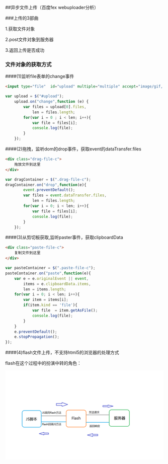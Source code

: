 ##异步文件上传（百度fex webuploader分析）

###上传的3部曲

1.获取文件对象

2.post文件对象到服务器

3.返回上传是否成功

### 文件对象的获取方式


####(1)监听file表单的change事件


```html
<input type="file"  id="upload" multiple="multiple" accept="image/gif, image/jpeg"/>
```
```js
var upload = $("#upload");
	upload.on("change",function (e) {
		var files = upload[0].files,
			len = files.length;
		for(var i = 0 ; i < len; i++){
			var file = files[i];
			console.log(file);
		}
	});
```



####(2)拖拽，监听dom的drop事件，获取event的dataTransfer.files


```html
<div class="drag-file-c">
	拖放文件到这里
</div>
```
```js
var dragContainer = $(".drag-file-c");
dragContainer.on("drop",function(e){
		event.preventDefault();
		var files = event.dataTransfer.files,
			len = files.length;
		for(var i = 0; i < len; i++){
			var file = files[i];
			console.log(file);
		}
	});
```



####(3)从剪切板获取,监听paster事件，获取clipboardData


```html
<div class="paste-file-c">
	复制文件到这里
</div>
```
```js
var pasteContainer = $(".paste-file-c");
pasteContainer.on("paste",function(e){
	var e = e.originalEvent || event,
		items = e.clipboardData.items,
		len = items.length;
	for(var i = 0; i < len; i++){
		var item = items[i];
		if(item.kind == 'file'){
			var file  = item.getAsFile();
			console.log(file);
		} 
	}
	e.preventDefault();
	e.stopPropagation();
});
```

####(4)flash文件上传，不支持html5的浏览器的处理方式


flash在这个过程中的扮演中转的角色：

![Alt flash](https://raw.githubusercontent.com/liyugit/blog/master/article/javaScript/img/js_flash.png)



